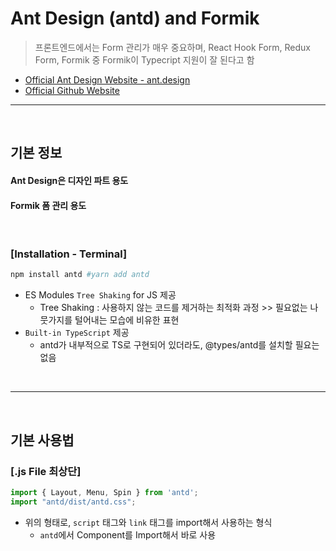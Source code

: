 # Ant Design (antd) and Formik
> 프론트엔드에서는 Form 관리가 매우 중요하며, React Hook Form, Redux Form, Formik 중 Formik이 Typecript 지원이 잘 된다고 함
* [Official Ant Design Website - ant.design](https://ant.design/)
* [Official Github Website](https://github.com/ant-design/ant-design/)

<hr>
<br>

## 기본 정보

#### Ant Design은 디자인 파트 용도
#### Formik 폼 관리 용도

<br>

### [Installation - Terminal]
```bash
npm install antd #yarn add antd
```
* ES Modules `Tree Shaking` for JS 제공
  * Tree Shaking : 사용하지 않는 코드를 제거하는 최적화 과정 >> 필요없는 나뭇가지를 털어내는 모습에 비유한 표현
* `Built-in TypeScript` 제공
  * antd가 내부적으로 TS로 구현되어 있더라도, @types/antd를 설치할 필요는 없음

<br>
<hr>
<br>

## 기본 사용법

#### 

### [.js File 최상단]
```js
import { Layout, Menu, Spin } from 'antd';
import "antd/dist/antd.css";
```
* 위의 형태로, `script` 태그와 `link` 태그를 import해서 사용하는 형식
  * `antd`에서 Component를 Import해서 바로 사용
